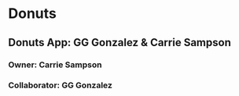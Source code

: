 # Donuts
## Donuts App: GG Gonzalez &amp; Carrie Sampson
### Owner: Carrie Sampson
### Collaborator: GG Gonzalez
